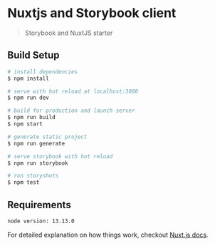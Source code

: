 # Nuxtjs and Storybook client

> Storybook and NuxtJS starter

## Build Setup

```bash
# install dependencies
$ npm install

# serve with hot reload at localhost:3000
$ npm run dev

# build for production and launch server
$ npm run build
$ npm start

# generate static project
$ npm run generate

# serve storybook with hot reload
$ npm run storybook

# run storyshots
$ npm test
```

## Requirements
```bash
node version: 13.13.0
```


For detailed explanation on how things work, checkout [Nuxt.js docs](https://nuxtjs.org).
